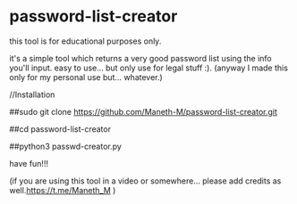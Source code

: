 # password-list-creator

this tool is for educational purposes only.

it's a simple tool which returns a very good password list using the info you'll input. easy to use... but only use for legal stuff :).
(anyway I made this only for my personal use but... whatever.)

//Installation

##sudo git clone https://github.com/Maneth-M/password-list-creator.git

##cd password-list-creator

##python3 passwd-creator.py

have fun!!!

(if you are using this tool in a video or somewhere... please add credits as well.https://t.me/Maneth_M )
